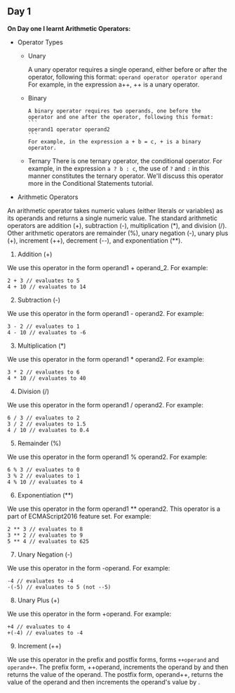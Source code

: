 ## Day 1

**On Day one I learnt Arithmetic Operators:**

- Operator Types
  - Unary
    
    A unary operator requires a single operand, either before or after the operator, following this format:
		```
		operand operator
		operator operand
		```
		For example, in the expression a++, ++ is a unary operator.
			
  - Binary
  
		A binary operator requires two operands, one before the operator and one after the operator, following this format:
		```
		operand1 operator operand2
		```
		For example, in the expression a + b = c, + is a binary operator.

  - Ternary
    There is one ternary operator, the conditional operator. For example, in the expression `a ? b : c`, the use of `?` and `:` in this manner constitutes the ternary operator. We'll discuss this operator more in the Conditional Statements tutorial.

- Arithmetic Operators

An arithmetic operator takes numeric values (either literals or variables) as its operands and returns a single numeric value. The standard arithmetic operators are addition (+), subtraction (-), multiplication (*), and division (/). Other arithmetic operators are remainder (%), unary negation (-), unary plus (+), increment (++), decrement (--), and exponentiation (**).
1. Addition (+)

We use this operator in the form operand1 + operand_2. For example:
```
2 + 3 // evaluates to 5
4 + 10 // evaluates to 14
```

2. Subtraction (-)

We use this operator in the form operand1 - operand2. For example:
```
3 - 2 // evaluates to 1
4 - 10 // evaluates to -6
```

3. Multiplication (*)

We use this operator in the form operand1 * operand2. For example:
```
3 * 2 // evaluates to 6
4 * 10 // evaluates to 40
```

4. Division (/)

We use this operator in the form operand1 / operand2. For example:
```
6 / 3 // evaluates to 2
3 / 2 // evaluates to 1.5
4 / 10 // evaluates to 0.4
```
5. Remainder (%)

We use this operator in the form operand1 % operand2. For example:
```
6 % 3 // evaluates to 0
3 % 2 // evaluates to 1
4 % 10 // evaluates to 4
```

6. Exponentiation (**)

We use this operator in the form operand1 ** operand2. This operator is a part of ECMAScript2016 feature set. For example:
```
2 ** 3 // evaluates to 8
3 ** 2 // evaluates to 9
5 ** 4 // evaluates to 625
```

7. Unary Negation (-)

We use this operator in the form -operand. For example:
```
-4 // evaluates to -4
-(-5) // evaluates to 5 (not --5)
```
8. Unary Plus (+)

We use this operator in the form +operand. For example:
```
+4 // evaluates to 4
+(-4) // evaluates to -4
```

9. Increment (++)

We use this operator in the prefix and postfix forms, forms `++operand` and `operand++`. The prefix form, ++operand, increments the operand by
and then returns the value of the operand. The postfix form, operand++, returns the value of the operand and then increments the operand's value by .

